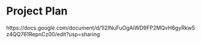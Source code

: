 <h1>Project Plan</h1>
<link>https://docs.google.com/document/d/1I2INuFuOgAiWD9FP2MQvH6gyRkw5z4QQ761RepnCz00/edit?usp=sharing</link>
